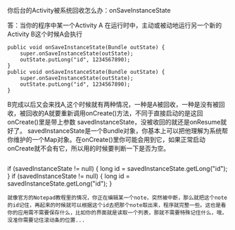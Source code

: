 你后台的Activity被系统回收怎么办：onSaveInstanceState

答：当你的程序中某一个Activity A 在运行时中，主动或被动地运行另一个新的Activity B这个时候A会执行
```  
public void onSaveInstanceState(Bundle outState) {
	super.onSaveInstanceState(outState);
	outState.putLong("id", 1234567890);
}
public void onSaveInstanceState(Bundle outState) {
	super.onSaveInstanceState(outState);
	outState.putLong("id", 1234567890);
}
```
B完成以后又会来找A,这个时候就有两种情况，一种是A被回收，一种是没有被回收，被回收的A就要重新调用onCreate()方法，不同于直接启动的是这回onCreate()里是带上参数 savedInstanceState，没被收回的就还是onResume就好了。
savedInstanceState是一个Bundle对象，你基本上可以把他理解为系统帮你维护的一个Map对象。在onCreate()里你可能会用到它，如果正常启动onCreate就不会有它，所以用的时候要判断一下是否为空。
```  
```  
if (savedInstanceState != null) {
	long id = savedInstanceState.getLong("id");
}
if (savedInstanceState != null) {
	long id = savedInstanceState.getLong("id");
}
```
就像官方的Notepad教程里的情况，你正在编辑某一个note，突然被中断，那么就把这个note的id记住，再起来的时候就可以根据这个id去把那个note取出来，程序就完整一些。这也是看你的应用需不需要保存什么，比如你的界面就是读取一个列表，那就不需要特殊记住什么，哦，没准你需要记住滚动条的位置...
